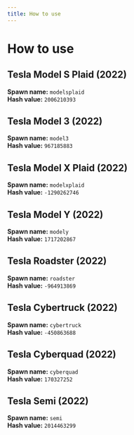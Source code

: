 ```yaml
---
title: How to use
---
```


# How to use

## Tesla Model S Plaid (2022)

**Spawn name:** `modelsplaid`\
**Hash value:** `2006210393`

## Tesla Model 3 (2022)

**Spawn name:** `model3`\
**Hash value:** `967185883`

## Tesla Model X Plaid (2022)

**Spawn name:** `modelxplaid`\
**Hash value:** `-1290262746`

## Tesla Model Y (2022)

**Spawn name:** `modely`\
**Hash value:** `1717202867`

## Tesla Roadster (2022)

**Spawn name:** `roadster`\
**Hash value:** `-964913869`

## Tesla Cybertruck (2022)

**Spawn name:** `cybertruck`\
**Hash value:** `-450863688`

## Tesla Cyberquad (2022)

**Spawn name:** `cyberquad`\
**Hash value:** `170327252`

## Tesla Semi (2022)

**Spawn name:** `semi`\
**Hash value:** `2014463299`
